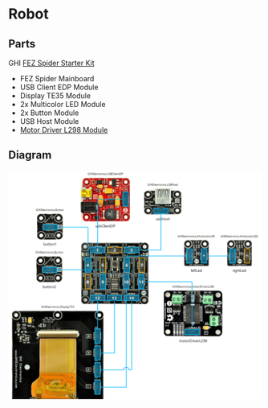 # Robot

## Parts
GHI [FEZ Spider Starter Kit](https://www.ghielectronics.com/catalog/product/297)
* FEZ Spider Mainboard
* USB Client EDP Module 
* Display TE35 Module
* 2x Multicolor LED Module
* 2x Button Module
* USB Host Module
* [Motor Driver L298 Module](https://www.ghielectronics.com/catalog/product/315)

## Diagram
![diagram](/diagram.png)
